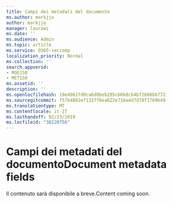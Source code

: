 ```yaml
---
title: Campi dei metadati del documento
ms.author: markjjo
author: markjjo
manager: laurawi
ms.date: ''
ms.audience: Admin
ms.topic: article
ms.service: O365-seccomp
localization_priority: Normal
ms.collection: ''
search.appverid:
- MOE150
- MET150
ms.assetid: ''
description: ''
ms.openlocfilehash: 19e4961fd0ca6d0beb285cb6b8cb4bf2608bb772
ms.sourcegitcommit: f57b4001ef1327f0ea622e716a4d7d78f1769b49
ms.translationtype: MT
ms.contentlocale: it-IT
ms.lasthandoff: 02/23/2019
ms.locfileid: "30220756"
---
```

# <a name="document-metadata-fields"></a><span data-ttu-id="a5b01-102">Campi dei metadati del documento</span><span class="sxs-lookup"><span data-stu-id="a5b01-102">Document metadata fields</span></span>

<span data-ttu-id="a5b01-103">Il contenuto sarà disponibile a breve.</span><span class="sxs-lookup"><span data-stu-id="a5b01-103">Content coming soon.</span></span>
